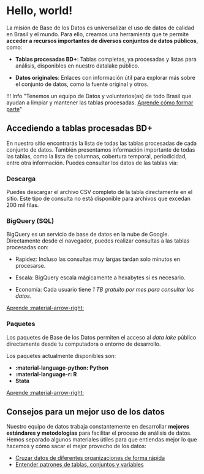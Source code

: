 # Hello, world!

La misión de Base de los Datos es universalizar el uso de datos de calidad
en Brasil y el mundo. Para ello, creamos una herramienta que te permite **acceder a
recursos importantes de diversos conjuntos de datos públicos**, como:

- **Tablas procesadas BD+**: Tablas completas, ya procesadas y listas
  para análisis, disponibles en nuestro datalake público.

- **Datos originales**: Enlaces con información útil para explorar más
  sobre el conjunto de datos, como la fuente original y otros.

!!! Info "Tenemos un equipo de Datos y voluntarios(as) de todo Brasil que ayudan a limpiar y mantener las tablas procesadas. [Aprende cómo formar parte](colab_data.md)"

## Accediendo a tablas procesadas BD+

En nuestro sitio encontrarás la lista de todas las tablas procesadas de
cada conjunto de datos. También presentamos información importante de todas
las tablas, como la lista de columnas, cobertura temporal, periodicidad, entre
otra información. Puedes consultar los datos de las tablas vía:

### Descarga

Puedes descargar el archivo CSV completo de la tabla directamente en el sitio. Este
tipo de consulta no está disponible para archivos que excedan 200 mil filas.

### BigQuery (SQL)

BigQuery es un servicio de base de datos en la nube de
Google. Directamente desde el navegador, puedes realizar consultas a las tablas
procesadas con:

- Rapidez: Incluso las consultas muy largas tardan solo minutos en procesarse.

- Escala: BigQuery escala mágicamente a hexabytes si es necesario.

- Economía: Cada usuario tiene *1 TB gratuito por mes para consultar
  los datos*.

<a
href="access_data_bq"
title="{{ lang.t('source.link.title')}}" class="md-button"
hover="background-color: var(--md-primary-fg-color--dark)">
    Aprende
    :material-arrow-right:
</a>

### Paquetes

Los paquetes de Base de los Datos permiten el acceso al *data lake* público
directamente desde tu computadora o entorno de desarrollo.
<!-- Otra forma de acceder a los recursos de BD es directamente a través de los endpoints, como está
documentado en [BD Open API](https://basedosdados.org/openapi). -->
Los paquetes actualmente disponibles son:

- **:material-language-python: Python**
- **:material-language-r: R**
- **Stata**

<a
href="access_data_packages"
title="{{ lang.t('source.link.title')}}" class="md-button"
hover="background-color: var(--md-primary-fg-color--dark)">
    Aprende
    :material-arrow-right:
</a>

## Consejos para un mejor uso de los datos

Nuestro equipo de datos trabaja constantemente en desarrollar **mejores
estándares y metodologías** para facilitar el proceso de análisis de datos.
Hemos separado algunos materiales útiles para que entiendas mejor lo que hacemos
y cómo sacar el mejor provecho de los datos:

- [Cruzar datos de diferentes organizaciones de forma rápida](tutorial_join_tables.md)
- [Entender patrones de tablas, conjuntos y variables](style_data.md)
